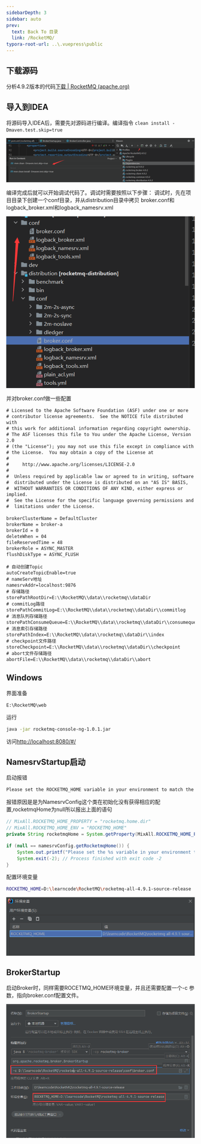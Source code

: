 ```yaml
---
sidebarDepth: 3
sidebar: auto
prev:
  text: Back To 目录
  link: /RocketMQ/
typora-root-url: ..\.vuepress\public
---
```






## 下载源码

分析4.9.2版本的代码[下载 | RocketMQ (apache.org)](https://rocketmq.apache.org/zh/download)



## 导入到IDEA

将源码导入IDEA后，需要先对源码进行编译。编译指令 `clean install - Dmaven.test.skip=true`

![image-20230511221758107](/images/RocketMQ/image-20230511221758107.png)

编译完成后就可以开始调试代码了。调试时需要按照以下步骤： 调试时，先在项目目录下创建一个conf目录，并从distribution目录中拷贝 broker.conf和logback_broker.xml和logback_namesrv.xml

![image-20230511222836744](/images/RocketMQ/image-20230511222836744.png)

并对broker.conf做一些配置

```properties
# Licensed to the Apache Software Foundation (ASF) under one or more
# contributor license agreements.  See the NOTICE file distributed with
# this work for additional information regarding copyright ownership.
# The ASF licenses this file to You under the Apache License, Version 2.0
# (the "License"); you may not use this file except in compliance with
# the License.  You may obtain a copy of the License at
#
#     http://www.apache.org/licenses/LICENSE-2.0
#
#  Unless required by applicable law or agreed to in writing, software
#  distributed under the License is distributed on an "AS IS" BASIS,
#  WITHOUT WARRANTIES OR CONDITIONS OF ANY KIND, either express or implied.
#  See the License for the specific language governing permissions and
#  limitations under the License.

brokerClusterName = DefaultCluster
brokerName = broker-a
brokerId = 0
deleteWhen = 04
fileReservedTime = 48
brokerRole = ASYNC_MASTER
flushDiskType = ASYNC_FLUSH

# 自动创建Topic
autoCreateTopicEnable=true
# nameServ地址
namesrvAddr=localhost:9876
# 存储路径
storePathRootDir=E:\\RocketMQ\\data\\rocketmq\\dataDir
# commitLog路径
storePathCommitLog=E:\\RocketMQ\\data\\rocketmq\\dataDir\\commitlog
# 消息队列存储路径
storePathConsumeQueue=E:\\RocketMQ\\data\\rocketmq\\dataDir\\consumequeue
# 消息索引存储路径
storePathIndex=E:\\RocketMQ\\data\\rocketmq\\dataDir\\index
# checkpoint文件路径
storeCheckpoint=E:\\RocketMQ\\data\\rocketmq\\dataDir\\checkpoint
# abort文件存储路径
abortFile=E:\\RocketMQ\\data\\rocketmq\\dataDir\\abort
```







## Windows

界面准备

```
E:\RocketMQ\web
```

运行

```sh
java -jar rocketmq-console-ng-1.0.1.jar
```

访问[http://localhost:8080/#/](http://localhost:8080/#/)





## NamesrvStartup启动

启动报错

```sh
Please set the ROCKETMQ_HOME variable in your environment to match the location of the RocketMQ installation
```

报错原因是是为NamesrvConfig这个类在初始化没有获得相应的配置,rocketmqHome为null所以报出上面的语句

```java
// MixAll.ROCKETMQ_HOME_PROPERTY = "rocketmq.home.dir"
// MixAll.ROCKETMQ_HOME_ENV = "ROCKETMQ_HOME"
private String rocketmqHome = System.getProperty(MixAll.ROCKETMQ_HOME_PROPERTY, System.getenv(MixAll.ROCKETMQ_HOME_ENV));
```



```java
if (null == namesrvConfig.getRocketmqHome()) {
    System.out.printf("Please set the %s variable in your environment to match the location of the RocketMQ installation%n", MixAll.ROCKETMQ_HOME_ENV);
    System.exit(-2); // Process finished with exit code -2
}
```

配置环境变量

```sh
ROCKETMQ_HOME=D:\learncode\RocketMQ\rocketmq-all-4.9.1-source-release
```

![image-20220613164943279](/images/RocketMQ/image-20220613164943279.png)



## BrokerStartup

启动Broker时，同样需要ROCETMQ_HOME环境变量，并且还需要配置一个-c 参 数，指向broker.conf配置文件。

![image-20220613165741676](/images/RocketMQ/image-20220613165741676.png)
